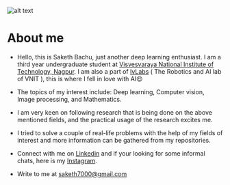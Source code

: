 ![alt text](https://github.com/sakethbachu/sakethbachu/blob/master/img/hw-04.png "Logo Title Text 1")

# About me
* Hello, this is Saketh Bachu, just another deep learning enthusiast. I am a third year undergraduate student at [Visvesvaraya National Institute of Technology, Nagpur](http://vnit.ac.in/). I am also a part of [IvLabs](https://www.ivlabs.in/) ( The Robotics and AI lab of VNIT ), this is where I fell in love with AI:heart_eyes:	

* The topics of my interest include: Deep learning, Computer vision, Image processing, and Mathematics.

* I am very keen on following research that is being done on the above mentioned fields, and the practical usage of the research excites me.

* I tried to solve a couple of real-life problems with the help of my fields of interest and more information can be gathered from my repositories.

* Connect with me on [Linkedin](https://www.linkedin.com/in/saketh-bachu-7133ab171// "Linkedin") and if your looking for some informal chats, here is my [Instagram](https://www.instagram.com/saketh_01 "Instagram").

* Write to me at saketh7000@gmail.com

